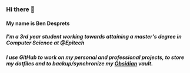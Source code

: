 ### Hi there 👋
#### My name is Ben Desprets
##### I'm a 3rd year student working towards attaining a master's degree in Computer Science at @Epitech
##### I use GitHub to work on my personal and professional projects, to store my dotfiles and to backup/synchronize my [Obsidian](https://obsidian.md/) vault.
